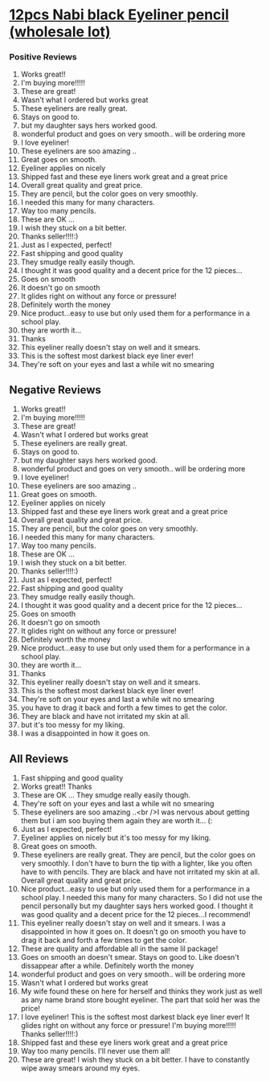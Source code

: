 # [12pcs Nabi black Eyeliner pencil (wholesale lot)](https://products.checkmycream.com/products/12pcs-Nabi-black-Eyeliner-pencil-(wholesale-lot).html)

### Positive Reviews

<ol>
      <li>Works great!!  </li>
      <li>I&#x27;m buying more!!!!!</li>
      <li>These are great!</li>
      <li>Wasn&#x27;t what I ordered but works great</li>
      <li>These eyeliners are really great.</li>
      <li>Stays on good to.</li>
      <li>but my daughter says hers worked good.  </li>
      <li>wonderful product and goes on very smooth.. will be ordering more</li>
      <li>I love eyeliner!</li>
      <li>These eyeliners are soo amazing ..</li>
      <li>Great goes on smooth.</li>
      <li>Eyeliner applies on nicely</li>
      <li>Shipped fast and these eye liners work great and a great price</li>
      <li>Overall great quality and great price.</li>
      <li>They are pencil, but the color goes on very smoothly.</li>
      <li>I needed this many for many characters.  </li>
      <li>Way too many pencils.</li>
      <li>These are OK ...</li>
      <li>I wish they stuck on a bit better.</li>
      <li>Thanks seller!!!!:)</li>
      <li>Just as I expected, perfect!</li>
      <li>Fast shipping and good quality</li>
      <li>They smudge really easily though.</li>
      <li>I thought it was good quality and a decent price for the 12 pieces...</li>
      <li>Goes on smooth</li>
      <li>It doesn&#x27;t go on smooth</li>
      <li>It glides right on without any force or pressure!</li>
      <li>Definitely worth the money</li>
      <li>Nice product...easy to use but only used them for a performance in a school play.  </li>
      <li>they are worth it...</li>
      <li>Thanks</li>
      <li>This eyeliner really doesn&#x27;t stay on well and it smears.  </li>
      <li>This is the softest most darkest black eye liner ever!</li>
      <li>They&#x27;re soft on your eyes and last a while wit no smearing</li>
</ol>


<h2>Negative Reviews</h2>
<ol>
<li> Works great!!  </li>
<li> I&#x27;m buying more!!!!!</li>
<li> These are great!</li>
<li> Wasn&#x27;t what I ordered but works great</li>
<li> These eyeliners are really great.</li>
<li> Stays on good to.</li>
<li> but my daughter says hers worked good.  </li>
<li> wonderful product and goes on very smooth.. will be ordering more</li>
<li> I love eyeliner!</li>
<li> These eyeliners are soo amazing ..</li>
<li> Great goes on smooth.</li>
<li> Eyeliner applies on nicely</li>
<li> Shipped fast and these eye liners work great and a great price</li>
<li> Overall great quality and great price.</li>
<li> They are pencil, but the color goes on very smoothly.</li>
<li> I needed this many for many characters.  </li>
<li> Way too many pencils.</li>
<li> These are OK ...</li>
<li> I wish they stuck on a bit better.</li>
<li> Thanks seller!!!!:)</li>
<li> Just as I expected, perfect!</li>
<li> Fast shipping and good quality</li>
<li> They smudge really easily though.</li>
<li> I thought it was good quality and a decent price for the 12 pieces...</li>
<li> Goes on smooth</li>
<li> It doesn&#x27;t go on smooth</li>
<li> It glides right on without any force or pressure!</li>
<li> Definitely worth the money</li>
<li> Nice product...easy to use but only used them for a performance in a school play.  </li>
<li> they are worth it...</li>
<li> Thanks</li>
<li> This eyeliner really doesn&#x27;t stay on well and it smears.  </li>
<li> This is the softest most darkest black eye liner ever!</li>
<li> They&#x27;re soft on your eyes and last a while wit no smearing</li>
<li> you have to drag it back and forth a few times to get the color.</li>
<li> They are black and have not irritated my skin at all.</li>
<li> but it&#x27;s too messy for my liking.</li>
<li> I was a disappointed in how it goes on.  </li>
</ol>

<h2>All Reviews</h2>

<ol>
    <li> Fast shipping and good quality</li>
    <li> Works great!!  Thanks</li>
    <li> These are OK ... They smudge really easily though.</li>
    <li> They&#x27;re soft on your eyes and last a while wit no smearing</li>
    <li> These eyeliners are soo amazing ..&lt;br /&gt;I was nervous about getting them but i am soo buying them again they are worth it... (:</li>
    <li> Just as I expected, perfect!</li>
    <li> Eyeliner applies on nicely but it&#x27;s too messy for my liking.</li>
    <li> Great goes on smooth.</li>
    <li> These eyeliners are really great. They are pencil, but the color goes on very smoothly. I don&#x27;t have to burn the tip with a lighter, like you often have to with pencils. They are black and have not irritated my skin at all. Overall great quality and great price.</li>
    <li> Nice product...easy to use but only used them for a performance in a school play.  I needed this many for many characters.  So I did not use the pencil personally but my daughter says hers worked good.  I thought it was good quality and a decent price for the 12 pieces...I recommend!</li>
    <li> This eyeliner really doesn&#x27;t stay on well and it smears.  I was a disappointed in how it goes on.  It doesn&#x27;t go on smooth you have to drag it back and forth a few times to get the color.</li>
    <li> These are quality and affordable all in the same lil package!</li>
    <li> Goes on smooth an doesn&#x27;t smear. Stays on good to. Like doesn&#x27;t dissappear after a while. Definitely worth the money</li>
    <li> wonderful product and goes on very smooth.. will be ordering more</li>
    <li> Wasn&#x27;t what I ordered but works great</li>
    <li> My wife found these on here for herself and thinks they work just as well as any name brand store bought eyeliner. The part that sold her was the price!</li>
    <li> I love eyeliner! This is the softest most darkest black eye liner ever! It glides right on without any force or pressure! I&#x27;m buying more!!!!! Thanks seller!!!!:)</li>
    <li> Shipped fast and these eye liners work great and a great price</li>
    <li> Way too many pencils. I&#x27;ll never use them all!</li>
    <li> These are great! I wish they stuck on a bit better. I have to constantly wipe away smears around my eyes.</li>
</ol>




